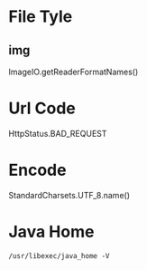 # File Tyle
## img
ImageIO.getReaderFormatNames()

# Url Code
HttpStatus.BAD_REQUEST

# Encode 
StandardCharsets.UTF_8.name()

# Java Home
`/usr/libexec/java_home -V   `